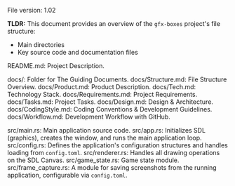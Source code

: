 File version: 1.02

**TLDR:**
This document provides an overview of the `gfx-boxes` project's file structure:
* Main directories
* Key source code and documentation files

README.md: Project Description.

docs/: Folder for The Guiding Documents.
docs/Structure.md: File Structure Overview.
docs/Product.md: Product Description.
docs/Tech.md: Technology Stack.
docs/Requirements.md: Project Requirements.
docs/Tasks.md: Project Tasks.
docs/Design.md: Design & Architecture.
docs/CodingStyle.md: Coding Conventions & Development Guidelines.
docs/Workflow.md: Development Workflow with GitHub.

src/main.rs: Main application source code.
src/app.rs: Initializes SDL (graphics), creates the window, and runs the main application loop.
src/config.rs: Defines the application's configuration structures and handles loading from `config.toml`.
src/renderer.rs: Handles all drawing operations on the SDL Canvas.
src/game_state.rs: Game state module.
src/frame_capture.rs: A module for saving screenshots from the running application, configurable via `config.toml`.

